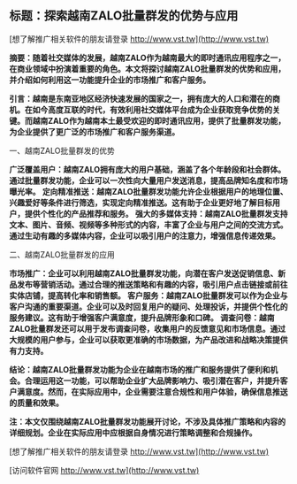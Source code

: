 ## **标题：探索越南ZALO批量群发的优势与应用**

[想了解推广相关软件的朋友请登录 http://www.vst.tw](http://www.vst.tw)

**摘要：随着社交媒体的发展，越南ZALO作为越南最大的即时通讯应用程序之一，在商业领域中扮演着重要的角色。本文将探讨越南ZALO批量群发的优势和应用，并介绍如何利用这一功能提升企业的市场推广和客户服务。**

**引言：越南是东南亚地区经济快速发展的国家之一，拥有庞大的人口和潜在的商机。在如今高度互联的时代，有效利用社交媒体平台成为企业获取竞争优势的关键。而越南ZALO作为越南本土最受欢迎的即时通讯应用，提供了批量群发功能，为企业提供了更广泛的市场推广和客户服务渠道。**

一、越南ZALO批量群发的优势

**广泛覆盖用户：越南ZALO拥有庞大的用户基础，涵盖了各个年龄段和社会群体。通过批量群发功能，企业可以一次性向大量用户发送消息，提高品牌知名度和市场曝光率。**
**定向精准推送：越南ZALO批量群发功能允许企业根据用户的地理位置、兴趣爱好等条件进行筛选，实现定向精准推送。这有助于企业更好地了解目标用户，提供个性化的产品推荐和服务。**
**强大的多媒体支持：越南ZALO批量群发支持文本、图片、音频、视频等多种形式的内容，丰富了企业与用户之间的交流方式。通过生动有趣的多媒体内容，企业可以吸引用户的注意力，增强信息传递效果。**

二、越南ZALO批量群发的应用

**市场推广：企业可以利用越南ZALO批量群发功能，向潜在客户发送促销信息、新品发布等营销活动。通过合理的推送策略和有趣的内容，吸引用户点击链接或前往实体店铺，提高转化率和销售额。**
**客户服务：越南ZALO批量群发可以作为企业与客户沟通的重要渠道。企业可以及时回复用户的疑问、处理投诉，并提供个性化的服务建议。这有助于增强客户满意度，提升品牌形象和口碑。**
**调查问卷：越南ZALO批量群发还可以用于发布调查问卷，收集用户的反馈意见和市场信息。通过大规模的用户参与，企业可以获取更准确的市场数据，为产品改进和战略决策提供有力支持。**

**结论：越南ZALO批量群发功能为企业在越南市场的推广和服务提供了便利和机会。合理运用这一功能，可以帮助企业扩大品牌影响力、吸引潜在客户，并提升客户满意度。然而，在实际应用中，企业需要注意合规性和用户体验，确保信息推送的质量和效果。**

**注：本文仅围绕越南ZALO批量群发功能展开讨论，不涉及具体推广策略和内容的详细规划。企业在实际应用中应根据自身情况进行策略调整和合规操作。**

[想了解推广相关软件的朋友请登录 http://www.vst.tw](http://www.vst.tw)


[访问软件官网 http://www.vst.tw](http://www.vst.tw)
